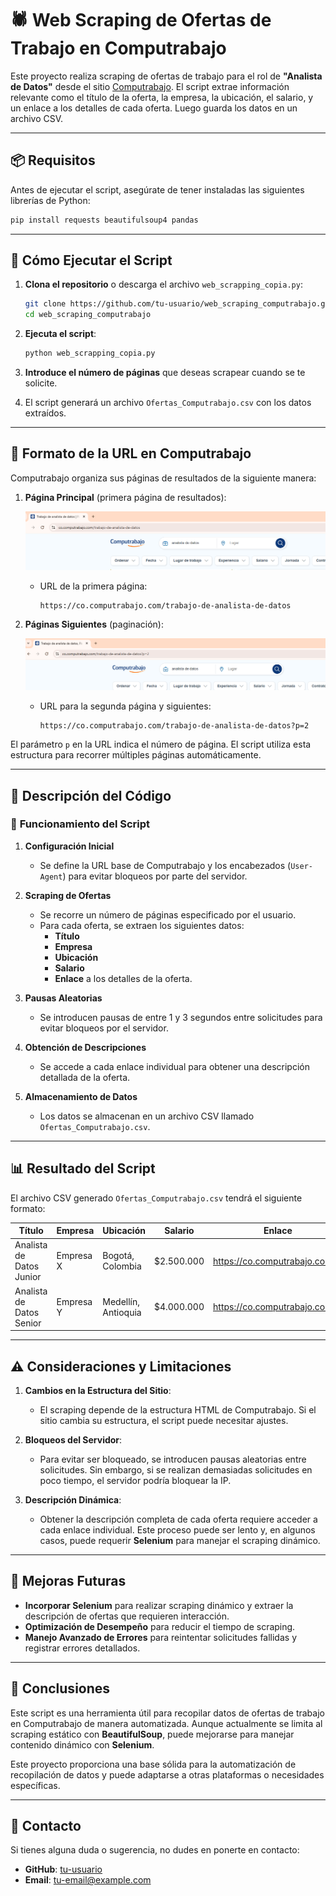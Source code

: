 # 🕷️ Web Scraping de Ofertas de Trabajo en Computrabajo

Este proyecto realiza scraping de ofertas de trabajo para el rol de **"Analista de Datos"** desde el sitio [Computrabajo](https://co.computrabajo.com). El script extrae información relevante como el título de la oferta, la empresa, la ubicación, el salario, y un enlace a los detalles de cada oferta. Luego guarda los datos en un archivo CSV.

---

## 📦 **Requisitos**

Antes de ejecutar el script, asegúrate de tener instaladas las siguientes librerías de Python:

```bash
pip install requests beautifulsoup4 pandas
```

---

## 🚀 **Cómo Ejecutar el Script**

1. **Clona el repositorio** o descarga el archivo `web_scrapping_copia.py`:

   ```bash
   git clone https://github.com/tu-usuario/web_scraping_computrabajo.git
   cd web_scraping_computrabajo
   ```

2. **Ejecuta el script**:

   ```bash
   python web_scrapping_copia.py
   ```

3. **Introduce el número de páginas** que deseas scrapear cuando se te solicite.

4. El script generará un archivo `Ofertas_Computrabajo.csv` con los datos extraídos.

---

## 📝 **Formato de la URL en Computrabajo**

Computrabajo organiza sus páginas de resultados de la siguiente manera:

1. **Página Principal** (primera página de resultados):

   ![Página Principal](url_principal.png)

   - URL de la primera página:
     ```plaintext
     https://co.computrabajo.com/trabajo-de-analista-de-datos
     ```

2. **Páginas Siguientes** (paginación):

   ![Páginas Siguientes](urls_siguientes.png)

   - URL para la segunda página y siguientes:
     ```plaintext
     https://co.computrabajo.com/trabajo-de-analista-de-datos?p=2
     ```

El parámetro `p` en la URL indica el número de página. El script utiliza esta estructura para recorrer múltiples páginas automáticamente.

---

## 📝 **Descripción del Código**

### 📜 **Funcionamiento del Script**

1. **Configuración Inicial**
   - Se define la URL base de Computrabajo y los encabezados (`User-Agent`) para evitar bloqueos por parte del servidor.

2. **Scraping de Ofertas**
   - Se recorre un número de páginas especificado por el usuario.
   - Para cada oferta, se extraen los siguientes datos:
     - **Título**
     - **Empresa**
     - **Ubicación**
     - **Salario**
     - **Enlace** a los detalles de la oferta.

3. **Pausas Aleatorias**
   - Se introducen pausas de entre 1 y 3 segundos entre solicitudes para evitar bloqueos por el servidor.

4. **Obtención de Descripciones**
   - Se accede a cada enlace individual para obtener una descripción detallada de la oferta.

5. **Almacenamiento de Datos**
   - Los datos se almacenan en un archivo CSV llamado `Ofertas_Computrabajo.csv`.

---

## 📊 **Resultado del Script**

El archivo CSV generado `Ofertas_Computrabajo.csv` tendrá el siguiente formato:

| Título                      | Empresa           | Ubicación        | Salario       | Enlace                               | Descripción                   |
|------------------------------|-------------------|------------------|---------------|--------------------------------------|--------------------------------|
| Analista de Datos Junior    | Empresa X         | Bogotá, Colombia | $2.500.000    | https://co.computrabajo.com/...      | Descripción de la oferta...   |
| Analista de Datos Senior    | Empresa Y         | Medellín, Antioquia | $4.000.000 | https://co.computrabajo.com/...      | Descripción de la oferta...   |

---

## ⚠️ **Consideraciones y Limitaciones**

1. **Cambios en la Estructura del Sitio**:
   - El scraping depende de la estructura HTML de Computrabajo. Si el sitio cambia su estructura, el script puede necesitar ajustes.

2. **Bloqueos del Servidor**:
   - Para evitar ser bloqueado, se introducen pausas aleatorias entre solicitudes. Sin embargo, si se realizan demasiadas solicitudes en poco tiempo, el servidor podría bloquear la IP.

3. **Descripción Dinámica**:
   - Obtener la descripción completa de cada oferta requiere acceder a cada enlace individual. Este proceso puede ser lento y, en algunos casos, puede requerir **Selenium** para manejar el scraping dinámico.

---

## 🚀 **Mejoras Futuras**

- **Incorporar Selenium** para realizar scraping dinámico y extraer la descripción de ofertas que requieren interacción.
- **Optimización de Desempeño** para reducir el tiempo de scraping.
- **Manejo Avanzado de Errores** para reintentar solicitudes fallidas y registrar errores detallados.

---

## 🏁 **Conclusiones**

Este script es una herramienta útil para recopilar datos de ofertas de trabajo en Computrabajo de manera automatizada. Aunque actualmente se limita al scraping estático con **BeautifulSoup**, puede mejorarse para manejar contenido dinámico con **Selenium**.

Este proyecto proporciona una base sólida para la automatización de recopilación de datos y puede adaptarse a otras plataformas o necesidades específicas.

---

## 👥 **Contacto**

Si tienes alguna duda o sugerencia, no dudes en ponerte en contacto:

- **GitHub**: [tu-usuario](https://github.com/tu-usuario)
- **Email**: tu-email@example.com
